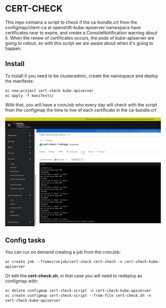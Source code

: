 # CERT-CHECK

This repo contains a script to check if the ca-bundle.crt from the configmap/client-ca at openshift-kube-apiserver namespace have certificates near to expire, and create a ConsoleNotification warning about it. When the renew of certificates occurs, the pods of kube-apiserver are going to rollout, so with this script we are aware about when it's going to happen.

## Install

To install it you need to be clusteradmin, create the namespace and deploy the manifests:

```
oc new-project cert-check-kube-apiserver
oc apply -f manifests/
```

With that, you will have a cronJob who every day will check with the script from the configmap the time to live of each certificate in the ca-bundle.crt

![plot](./img/example.png)


## Config tasks

You can run on demand creating a job from the cronJob:
```
oc create job --from=cronjob/cert-check cert-check -n cert-check-kube-apiserver
```

Or edit the **cert-check&#46;sh**, in that case you will need to redeploy as configmap with:
```
oc delete configmap cert-check-script -n cert-check-kube-apiserver
oc create configmap cert-check-script --from-file cert-check.sh -n cert-check-kube-apiserver
```